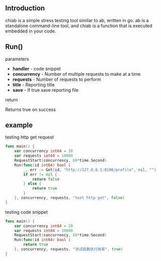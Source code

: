 ## Introduction

chiab is a simple stress testing tool similar to ab, written in go. ab is a standalone command-line tool, and chiab is a function that is executed embedded in your code. 

## Run()

parameters

* **handler** - code snippet
* **concurrency** - Number of multiple requests to make at a time
* **requests** - Number of requests to perform
* **title** - Reporting title
* **save** - If true save reporting file

return

Returns true on success

## example

testing http get request

```go
func main() {
    var concurrency int64 = 20
    var requests int64 = 10000
    RequestStart(concurrency, 60*time.Second)
    Run(func(id int64) bool {
        _, err := Get(id, "http://127.0.0.1:8100/profile", nil, "")
        if err != nil {
            return false
        } else {
            return true
        }
    }, concurrency, requests, "test http get", false)
}
```

testing code snippet
```go
func main() {
    var concurrency int64 = 20
    var requests int64 = 10000
    RequestStart(concurrency, 60*time.Second)
    Run(func(id int64) bool {
        return true
    }, concurrency, requests, "测试函数执行效率", true)
}
```
